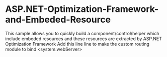 ASP.NET-Optimization-Framework-and-Embeded-Resource
===================================================

This sample allows you to quickly build a component/control/helper which include embeded resources and these resources are extracted by ASP.NET Optimization Framework
Add this line line to make the custom routing module to bind
 <system.webServer>

<modules runAllManagedModulesForAllRequests="true" >
    </modules>  </system.webServer>
